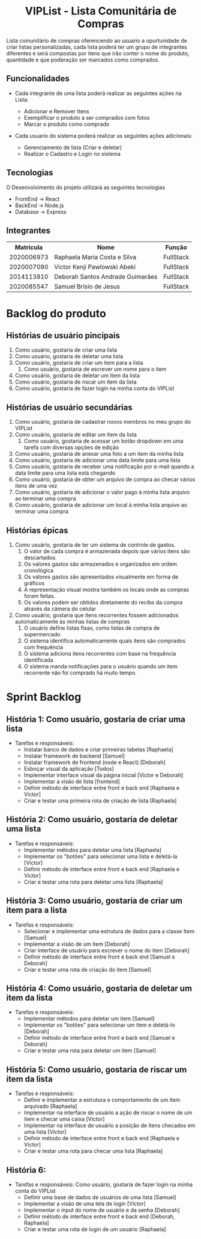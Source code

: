 <h1 align="center"> VIPList - Lista Comunitária de Compras </h1>

Lista comunitário de compras oferencendo ao usuario a opurtunidade de criar listas personalizadas, 
cada lista poderá ter um grupo de integrantes diferentes e será compostas por itens que irão conter o nome do produto, quantidade e que poderação ser marcados como comprados.


## Funcionalidades

* Cada integrante de uma lista poderá realizar as seguintes ações na Lista:
  - Adicionar e Remover Itens
  - Exemplificar o produto a ser comprados com fotos
  - Marcar o produto como comprado

* Cada usuario do sistema poderá realizar as seguintes ações adicionais:
  - Gerenciamento de lista (Criar e deletar)
  - Realizar o Cadastro e Login no sistema

<!-- Outras funcionalidade presentes no site será o histórico de compras, o usuário irá poder gerar relátorios sobre os gastos realizados -->

## Tecnologias

O Desenvolvimento do projeto utilizará as seguintes tecnologias 
  * FrontEnd -> React
  * BackEnd -> Node.js
  * Database -> Express

## Integrantes

<table>
 <tr>
   <th>Matricula</th>
   <th>Nome</th>
   <th>Função</th>
 </tr>
 <tr>
  <td>2020006973</td>
  <td>Raphaela Maria Costa e Silva</td>
  <td>FullStack</td>
 </tr>
 <tr>
  <td>2020007090</td>
  <td>Victor Kenji Pawlowski Abeki</td>
  <td>FullStack</td>
 </tr>
 <tr>
  <td>2014113810</td>
  <td>Deborah Santos Andrade Guimarães</td>
  <td>FullStack</td>
 </tr>
 <tr>
  <td>2020085547</td>
  <td>Samuel Brísio de Jesus</td>
  <td>FullStack</td>
 </tr>
</table> 

# Backlog do produto

## Histórias de usuário pincipais

1. Como usuário, gostaria de criar uma lista
2. Como usuário, gostaria de deletar uma lista
3. Como usuário, gostaria de criar um item para a lista
    1. Como usuário, gostaria de escrever um nome para o item
4. Como usuário, gostaria de deletar um item da lista
5. Como usuário, gostaria de riscar um item da lista
6. Como usuário, gostaria de fazer login na minha conta do VIPList

## Histórias de usuário secundárias

1. Como usuário, gostaria de cadastrar novos membros no meu grupo do VIPList
2. Como usuário, gostaria de editar um item da lista
    1. Como usuário, gostaria de acessar um botão dropdown em uma tarefa com diversas opções de edição
3. Como usuário, gostaria de anexar uma foto a um item da minha lista
4. Como usuário, gostaria de adicionar uma data limite para uma lista
5. Como usuário, gostaria de receber uma notificação por e-mail quando a data limite para uma lista está chegando
6. Como usuário, gostaria de obter um arquivo de compra ao checar vários itens de uma vez
7. Como usuário, gostaria de adicionar o valor pago à minha lista arquivo ao terminar uma compra
8. Como usuário, gostaria de adicionar um local à minha lista arquivo ao terminar uma compra

## Histórias épicas

1. Como usuário, gostaria de ter um sistema de controle de gastos.
    1. O valor de cada compra é armazenada depois que vários itens são descartados.
    2. Os valores gastos são armazenados e organizados em ordem cronológica
    3. Os valores gastos são apresentados visualmente em forma de gráficos
    4. A representação visual mostra também os locais onde as compras foram feitas.
    5. Os valores podem ser obtidos diretamente do recibo da compra através da câmera do celular
2. Como usuário, gostaria que itens recorrentes fossem adicionados automaticamente às minhas listas de compras
    1. O usuário define listas fixas, como listas de compra de supermercado
    2. O sistema identifica automaticamente quais itens são comprados com frequência
    3. O sistema adiciona itens recorrentes com base na frequência identificada
    4. O sistema manda notificações para o usuário quando um item recorrente não foi comprado há muito tempo.

# Sprint Backlog
## História 1: Como usuário, gostaria de criar uma lista

- Tarefas e responsáveis:
    - Instalar banco de dados e criar primeiras tabelas [Raphaela]
    - Instalar framework de backend [Samuel]
    - Instalar framework de frontend (node e React) [Deborah]
    - Esboçar visual da aplicação [Todos]
    - Implementar interface visual da página inicial [Victor e Deborah]
    - Implementar a visão de lista [frontend]
    - Definir método de interface entre front e back end [Raphaela e Victor]
    - Criar e testar uma primeira rota de criação de lista [Raphaela]

## História 2: Como usuário, gostaria de deletar uma lista

- Tarefas e responsáveis:
    - Implementar métodos para deletar uma lista [Raphaela]
    - Implementar os "botões" para selecionar uma lista e deletá-la [Victor]
    - Definir método de interface entre front e back end [Raphaela e Victor]
    - Criar e testar uma rota para deletar uma lista [Raphaela]

## História 3: Como usuário, gostaria de criar um item para a lista

- Tarefas e responsáveis:
    - Selecionar e implementar uma estrutura de dados para a classe Item [Samuel]
    - Implementar a visão de um item [Deborah]
    - Criar interface de usuário para escrever o nome do item [Deborah]
    - Definir método de interface entre front e back end [Samuel e Deborah]
    - Criar e testar uma rota de criação do item [Samuel]

## História 4: Como usuário, gostaria de deletar um item da lista

- Tarefas e responsáveis:
    - Implementar métodos para deletar um item [Samuel]
    - Implementar os "botões" para selecionar um item e deletá-lo [Deborah]
    - Definir método de interface entre front e back end  [Samuel e Deborah]
    - Criar e testar uma rota para deletar um item [Samuel]

## História 5: Como usuário, gostaria de riscar um item da lista

- Tarefas e responsáveis:
    - Definir e implementar a estrutura e comportamento de um item arquivado [Raphaela]
    - Implementar na interface de usuário a ação de riscar o nome de um item e checar uma caixa [Victor]
    - Implementar na interface de usuário a posição de itens checados em uma lista [Victor]
    - Definir método de interface entre front e back end [Raphaela e Victor]
    - Criar e testar uma rota para checar uma lista [Raphaela]

## História 6:

- Tarefas e responsáveis: Como usuário, gostaria de fazer login na minha conta do VIPList
    - Definir uma base de dados de usuários de uma lista [Samuel]
    - Implementar a visão de uma tela de login [Victor]
    - Implementar o input do nome de usuário e da senha [Deborah]
    - Definir método de interface entre front e back end [Deborah, Raphaela]
    - Criar e testar uma rota de login de um usuário [Raphaela]
